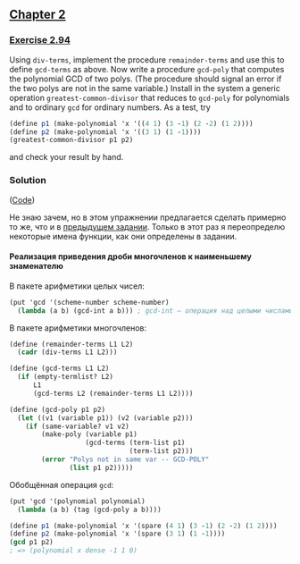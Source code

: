 ## [Chapter 2](../index.md#2-Building-Abstractions-with-Data)

### [Exercise 2.94](https://mitpress.mit.edu/sites/default/files/sicp/full-text/book/book-Z-H-18.html#%_thm_2.94)

Using `div-terms`, implement the procedure `remainder-terms` and use this to define `gcd-terms` as above. Now write a procedure `gcd-poly` that computes the polynomial GCD of two polys. (The procedure should signal an error if the two polys are not in the same variable.) Install in the system a generic operation `greatest-common-divisor` that reduces to `gcd-poly` for polynomials and to ordinary `gcd` for ordinary numbers. As a test, try

```scheme
(define p1 (make-polynomial 'x '((4 1) (3 -1) (2 -2) (1 2))))
(define p2 (make-polynomial 'x '((3 1) (1 -1))))
(greatest-common-divisor p1 p2)
```

and check your result by hand.

### Solution

([Code](../../src/Chapter%202/Exercise%202.94.scm))

Не знаю зачем, но в этом упражнении предлагается сделать примерно то же, что и в [предыдущем задании][1]. Только в этот раз я переопределю некоторые имена функции, как они определены в задании.

#### Реализация приведения дроби многочленов к наименьшему знаменателю

В пакете арифметики целых чисел:

```scheme
(put 'gcd '(scheme-number scheme-number)
  (lambda (a b) (gcd-int a b))) ; gcd-int — операция над целыми числами (переименовал)
```

В пакете арифметики многочленов:

```scheme
(define (remainder-terms L1 L2)
  (cadr (div-terms L1 L2)))

(define (gcd-terms L1 L2)
  (if (empty-termlist? L2)
      L1
      (gcd-terms L2 (remainder-terms L1 L2))))

(define (gcd-poly p1 p2)
  (let ((v1 (variable p1)) (v2 (variable p2)))
    (if (same-variable? v1 v2)
        (make-poly (variable p1)
                   (gcd-terms (term-list p1)
                              (term-list p2)))
        (error "Polys not in same var -- GCD-POLY"
               (list p1 p2)))))
```

Обобщённая операция `gcd`:

```scheme
(put 'gcd '(polynomial polynomial)
  (lambda (a b) (tag (gcd-poly a b))))
```
```scheme
(define p1 (make-polynomial 'x '(spare (4 1) (3 -1) (2 -2) (1 2))))
(define p2 (make-polynomial 'x '(spare (3 1) (1 -1))))
(gcd p1 p2)
; => (polynomial x dense -1 1 0)
```

[1]: ./Exercise%202.93.md

